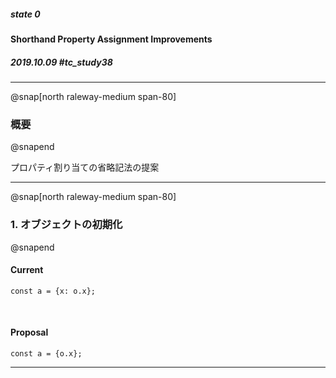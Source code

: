 ##### state 0
#### Shorthand Property Assignment Improvements
##### 2019.10.09 \#tc_study38

---
@snap[north raleway-medium span-80]
### 概要
@snapend

プロパティ割り当ての省略記法の提案

---
@snap[north raleway-medium span-80]
### 1. オブジェクトの初期化
@snapend

#### Current
```text
const a = {x: o.x};
```

<br/>

#### Proposal
```text
const a = {o.x};
```
---

